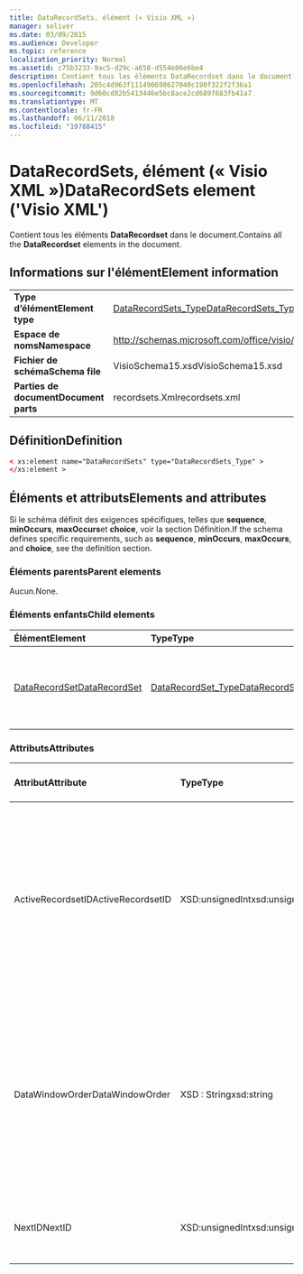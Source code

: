 ```yaml
---
title: DataRecordSets, élément (« Visio XML »)
manager: soliver
ms.date: 03/09/2015
ms.audience: Developer
ms.topic: reference
localization_priority: Normal
ms.assetid: c75b3233-9ac5-d29c-a658-d554e86e6be4
description: Contient tous les éléments DataRecordset dans le document.
ms.openlocfilehash: 205c4d963f111490698627040c190f322f2f36a1
ms.sourcegitcommit: 9d60cd82b5413446e5bc8ace2cd689f683fb41a7
ms.translationtype: MT
ms.contentlocale: fr-FR
ms.lasthandoff: 06/11/2018
ms.locfileid: "19788415"
---
```

# <a name="datarecordsets-element-visio-xml"></a><span data-ttu-id="c3e3e-103">DataRecordSets, élément (« Visio XML »)</span><span class="sxs-lookup"><span data-stu-id="c3e3e-103">DataRecordSets element ('Visio XML')</span></span>

<span data-ttu-id="c3e3e-104">Contient tous les éléments **DataRecordset** dans le document.</span><span class="sxs-lookup"><span data-stu-id="c3e3e-104">Contains all the **DataRecordset** elements in the document.</span></span> 
  
## <a name="element-information"></a><span data-ttu-id="c3e3e-105">Informations sur l'élément</span><span class="sxs-lookup"><span data-stu-id="c3e3e-105">Element information</span></span>

|||
|:-----|:-----|
|<span data-ttu-id="c3e3e-106">**Type d’élément**</span><span class="sxs-lookup"><span data-stu-id="c3e3e-106">**Element type**</span></span> <br/> |[<span data-ttu-id="c3e3e-107">DataRecordSets_Type</span><span class="sxs-lookup"><span data-stu-id="c3e3e-107">DataRecordSets_Type</span></span>](datarecordsets_type-complextypevisio-xml.md) <br/> |
|<span data-ttu-id="c3e3e-108">**Espace de noms**</span><span class="sxs-lookup"><span data-stu-id="c3e3e-108">**Namespace**</span></span> <br/> |http://schemas.microsoft.com/office/visio/2012/main  <br/> |
|<span data-ttu-id="c3e3e-109">**Fichier de schéma**</span><span class="sxs-lookup"><span data-stu-id="c3e3e-109">**Schema file**</span></span> <br/> |<span data-ttu-id="c3e3e-110">VisioSchema15.xsd</span><span class="sxs-lookup"><span data-stu-id="c3e3e-110">VisioSchema15.xsd</span></span>  <br/> |
|<span data-ttu-id="c3e3e-111">**Parties de document**</span><span class="sxs-lookup"><span data-stu-id="c3e3e-111">**Document parts**</span></span> <br/> |<span data-ttu-id="c3e3e-112">recordsets.Xml</span><span class="sxs-lookup"><span data-stu-id="c3e3e-112">recordsets.xml</span></span>  <br/> |
   
## <a name="definition"></a><span data-ttu-id="c3e3e-113">Définition</span><span class="sxs-lookup"><span data-stu-id="c3e3e-113">Definition</span></span>

```XML
< xs:element name="DataRecordSets" type="DataRecordSets_Type" >
</xs:element >
```

## <a name="elements-and-attributes"></a><span data-ttu-id="c3e3e-114">Éléments et attributs</span><span class="sxs-lookup"><span data-stu-id="c3e3e-114">Elements and attributes</span></span>

<span data-ttu-id="c3e3e-115">Si le schéma définit des exigences spécifiques, telles que **sequence**, **minOccurs**, **maxOccurs**et **choice**, voir la section Définition.</span><span class="sxs-lookup"><span data-stu-id="c3e3e-115">If the schema defines specific requirements, such as **sequence**, **minOccurs**, **maxOccurs**, and **choice**, see the definition section.</span></span> 
  
### <a name="parent-elements"></a><span data-ttu-id="c3e3e-116">Éléments parents</span><span class="sxs-lookup"><span data-stu-id="c3e3e-116">Parent elements</span></span>

<span data-ttu-id="c3e3e-117">Aucun.</span><span class="sxs-lookup"><span data-stu-id="c3e3e-117">None.</span></span>
  
### <a name="child-elements"></a><span data-ttu-id="c3e3e-118">Éléments enfants</span><span class="sxs-lookup"><span data-stu-id="c3e3e-118">Child elements</span></span>

|<span data-ttu-id="c3e3e-119">**Élément**</span><span class="sxs-lookup"><span data-stu-id="c3e3e-119">**Element**</span></span>|<span data-ttu-id="c3e3e-120">**Type**</span><span class="sxs-lookup"><span data-stu-id="c3e3e-120">**Type**</span></span>|<span data-ttu-id="c3e3e-121">**Description**</span><span class="sxs-lookup"><span data-stu-id="c3e3e-121">**Description**</span></span>|
|:-----|:-----|:-----|
|[<span data-ttu-id="c3e3e-122">DataRecordSet</span><span class="sxs-lookup"><span data-stu-id="c3e3e-122">DataRecordSet</span></span>](datarecordset-element-datarecordsets_type-complextypevisio-xml.md) <br/> |[<span data-ttu-id="c3e3e-123">DataRecordSet_Type</span><span class="sxs-lookup"><span data-stu-id="c3e3e-123">DataRecordSet_Type</span></span>](datarecordset_type-complextypevisio-xml.md) <br/> |<span data-ttu-id="c3e3e-124">Contient tous les éléments **DataRecordset** dans le document.</span><span class="sxs-lookup"><span data-stu-id="c3e3e-124">Contains all the **DataRecordset** elements in the document.</span></span>  <br/> |
   
### <a name="attributes"></a><span data-ttu-id="c3e3e-125">Attributs</span><span class="sxs-lookup"><span data-stu-id="c3e3e-125">Attributes</span></span>

|<span data-ttu-id="c3e3e-126">**Attribut**</span><span class="sxs-lookup"><span data-stu-id="c3e3e-126">**Attribute**</span></span>|<span data-ttu-id="c3e3e-127">**Type**</span><span class="sxs-lookup"><span data-stu-id="c3e3e-127">**Type**</span></span>|<span data-ttu-id="c3e3e-128">**Obligatoire**</span><span class="sxs-lookup"><span data-stu-id="c3e3e-128">**Required**</span></span>|<span data-ttu-id="c3e3e-129">**Description**</span><span class="sxs-lookup"><span data-stu-id="c3e3e-129">**Description**</span></span>|<span data-ttu-id="c3e3e-130">**Valeurs possibles**</span><span class="sxs-lookup"><span data-stu-id="c3e3e-130">**Possible values**</span></span>|
|:-----|:-----|:-----|:-----|:-----|
|<span data-ttu-id="c3e3e-131">ActiveRecordsetID</span><span class="sxs-lookup"><span data-stu-id="c3e3e-131">ActiveRecordsetID</span></span>  <br/> |<span data-ttu-id="c3e3e-132">XSD:unsignedInt</span><span class="sxs-lookup"><span data-stu-id="c3e3e-132">xsd:unsignedInt</span></span>  <br/> |<span data-ttu-id="c3e3e-133">facultatif</span><span class="sxs-lookup"><span data-stu-id="c3e3e-133">optional</span></span>  <br/> |<span data-ttu-id="c3e3e-134">L’ID du jeu d’enregistrements dans la fenêtre **Données externes** lorsque la fenêtre se ferme, afin qu’elle peut être restaurée la prochaine fois que la fenêtre active de données s’ouvre.</span><span class="sxs-lookup"><span data-stu-id="c3e3e-134">The ID of the active data recordset in the **External Data** window when the window closes, so that it can be restored the next time the window opens.</span></span>  <br/> |<span data-ttu-id="c3e3e-135">Valeurs du type xsd:unsignedInt.</span><span class="sxs-lookup"><span data-stu-id="c3e3e-135">Values of the xsd:unsignedInt type.</span></span>  <br/> |
|<span data-ttu-id="c3e3e-136">DataWindowOrder</span><span class="sxs-lookup"><span data-stu-id="c3e3e-136">DataWindowOrder</span></span>  <br/> |<span data-ttu-id="c3e3e-137">XSD : String</span><span class="sxs-lookup"><span data-stu-id="c3e3e-137">xsd:string</span></span>  <br/> |<span data-ttu-id="c3e3e-138">facultatif</span><span class="sxs-lookup"><span data-stu-id="c3e3e-138">optional</span></span>  <br/> |<span data-ttu-id="c3e3e-139">L’ordre des jeux d’enregistrements de données affichées sous les onglets de la fenêtre **Données externes** .</span><span class="sxs-lookup"><span data-stu-id="c3e3e-139">The order of the data recordsets displayed on the tabs of the **External Data** window.</span></span> <span data-ttu-id="c3e3e-140">Une liste triée des ID de jeu d’enregistrements de données, séparées par des points-virgules.</span><span class="sxs-lookup"><span data-stu-id="c3e3e-140">An ordered list of data-recordset IDs, separated by semi-colons.</span></span>  <br/> |<span data-ttu-id="c3e3e-141">Valeurs du type xsd : String.</span><span class="sxs-lookup"><span data-stu-id="c3e3e-141">Values of the xsd:string type.</span></span>  <br/> |
|<span data-ttu-id="c3e3e-142">NextID</span><span class="sxs-lookup"><span data-stu-id="c3e3e-142">NextID</span></span>  <br/> |<span data-ttu-id="c3e3e-143">XSD:unsignedInt</span><span class="sxs-lookup"><span data-stu-id="c3e3e-143">xsd:unsignedInt</span></span>  <br/> |<span data-ttu-id="c3e3e-144">obligatoire</span><span class="sxs-lookup"><span data-stu-id="c3e3e-144">required</span></span>  <br/> |<span data-ttu-id="c3e3e-145">L’ID suivant disponible pour un nouveau jeu d’enregistrements de données.</span><span class="sxs-lookup"><span data-stu-id="c3e3e-145">The next available ID for a new data recordset.</span></span>  <br/> |<span data-ttu-id="c3e3e-146">Valeurs du type xsd:unsignedInt.</span><span class="sxs-lookup"><span data-stu-id="c3e3e-146">Values of the xsd:unsignedInt type.</span></span>  <br/> |
   

